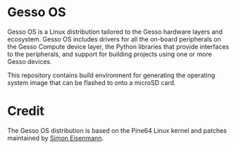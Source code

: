 # Gesso OS
Gesso OS is a Linux distribution tailored to the Gesso hardware layers and ecosystem. Gesso OS includes drivers for all the on-board peripherals on the Gesso Compute device layer, the Python libraries that provide interfaces to the peripherals, and support for building projects using one or more Gesso devices.

This repository contains build environment for generating the operating system image that can be flashed to onto a microSD card.

# Credit
The Gesso OS distribution is based on the Pine64 Linux kernel and patches maintained by [Simon Eisenmann](https://github.com/longsleep).
